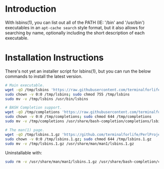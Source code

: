 # Introduction

With lsbins(1), you can list out all of the PATH (IE: '/bin' and '/usr/bin') executables in an `apt-cache search` style format, but it also allows for searching by name, optionally including the short description of each executable.

# Installation Instructions

There's not yet an installer script for lsbins(1), but you can run the below commands to install the latest version.

```sh
# Main executable.
wget -qO /tmp/lsbins 'https://raw.githubusercontent.com/terminalforlife/PerlProjects/master/source/lsbins/lsbins'
sudo chown -v 0:0 /tmp/lsbins; sudo chmod 755 /tmp/lsbins
sudo mv -v /tmp/lsbins /usr/bin/lsbins

# BASH Completion support.
wget -qO /tmp/completions 'https://raw.githubusercontent.com/terminalforlife/PerlProjects/master/source/lsbins/completions'
sudo chown -v 0:0 /tmp/completions; sudo chmod 644 /tmp/completions
sudo mv -v /tmp/completions /usr/share/bash-completion/completions/lsbins

# The man(1) page.
wget -qO /tmp/lsbins.1.gz 'https://github.com/terminalforlife/PerlProjects/blob/master/source/lsbins/lsbins.1.gz?raw=true'
sudo chown -v 0:0 /tmp/lsbins.1.gz; sudo chmod 644 /tmp/lsbins.1.gz
sudo mv -v /tmp/lsbins.1.gz /usr/share/man/man1/lsbins.1.gz
```

Uninstallable with:

```sh
sudo rm -v /usr/share/man/man1/lsbins.1.gz /usr/share/bash-completion/completions/lsbins /usr/bin/lsbins
```
